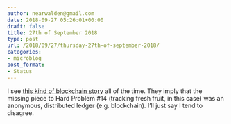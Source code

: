 ```yaml
---
author: nearwalden@gmail.com
date: 2018-09-27 05:26:01+00:00
draft: false
title: 27th of September 2018
type: post
url: /2018/09/27/thursday-27th-of-september-2018/
categories:
- microblog
post_format:
- Status
---
```


I see [this kind of blockchain story](https://www.axios.com/blockchain-ibm-walmart-food-trust-supply-chain-7015c1f1-2e6e-4633-b682-8f43bb43f345.html) all of the time. They imply that the missing piece to Hard Problem #14 (tracking fresh fruit, in this case) was an anonymous, distributed ledger (e.g. blockchain). I’ll just say I tend to disagree.



